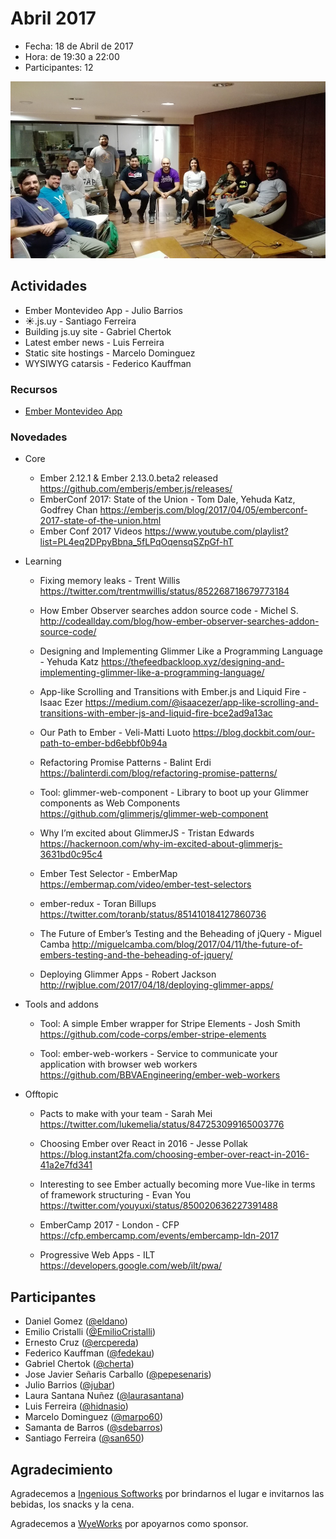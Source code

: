 # Abril 2017

* Fecha: 18 de Abril de 2017
* Hora: de 19:30 a 22:00
* Participantes: 12

![photo](./photo.jpg)

## Actividades

* Ember Montevideo App - Julio Barrios
* ☀️.js.uy - Santiago Ferreira
* Building js.uy site - Gabriel Chertok 
* Latest ember news - Luis Ferreira
* Static site hostings - Marcelo Dominguez
* WYSIWYG catarsis - Federico Kauffman

### Recursos

* [Ember Montevideo App](https://github.com/jubar/ember-montevideo-app)

### Novedades

* Core
  * Ember 2.12.1 & Ember 2.13.0.beta2 released
    https://github.com/emberjs/ember.js/releases/
  * EmberConf 2017: State of the Union - Tom Dale, Yehuda Katz, Godfrey Chan
    https://emberjs.com/blog/2017/04/05/emberconf-2017-state-of-the-union.html
  * Ember Conf 2017 Videos
    https://www.youtube.com/playlist?list=PL4eq2DPpyBbna_5fLPqOqensqSZpGf-hT

* Learning
  * Fixing memory leaks - Trent Willis
    https://twitter.com/trentmwillis/status/852268718679773184

  * How Ember Observer searches addon source code - Michel S.
    http://codeallday.com/blog/how-ember-observer-searches-addon-source-code/

  * Designing and Implementing Glimmer Like a Programming Language - Yehuda Katz
    https://thefeedbackloop.xyz/designing-and-implementing-glimmer-like-a-programming-language/

  * App-like Scrolling and Transitions with Ember.js and Liquid Fire - Isaac Ezer
    https://medium.com/@isaacezer/app-like-scrolling-and-transitions-with-ember-js-and-liquid-fire-bce2ad9a13ac

  * Our Path to Ember - Veli-Matti Luoto
    https://blog.dockbit.com/our-path-to-ember-bd6ebbf0b94a

  * Refactoring Promise Patterns - Balint Erdi
    https://balinterdi.com/blog/refactoring-promise-patterns/

  * Tool: glimmer-web-component - Library to boot up your Glimmer components as Web Components
    https://github.com/glimmerjs/glimmer-web-component

  * Why I’m excited about GlimmerJS - Tristan Edwards
    https://hackernoon.com/why-im-excited-about-glimmerjs-3631bd0c95c4

  * Ember Test Selector - EmberMap
    https://embermap.com/video/ember-test-selectors

  * ember-redux - Toran Billups
    https://twitter.com/toranb/status/851410184127860736

  * The Future of Ember’s Testing and the Beheading of jQuery - Miguel Camba
    http://miguelcamba.com/blog/2017/04/11/the-future-of-embers-testing-and-the-beheading-of-jquery/

  * Deploying Glimmer Apps - Robert Jackson
    http://rwjblue.com/2017/04/18/deploying-glimmer-apps/

* Tools and addons
  * Tool: A simple Ember wrapper for Stripe Elements - Josh Smith
    https://github.com/code-corps/ember-stripe-elements

  * Tool: ember-web-workers - Service to communicate your application with browser web workers
    https://github.com/BBVAEngineering/ember-web-workers

* Offtopic
  * Pacts to make with your team - Sarah Mei
    https://twitter.com/lukemelia/status/847253099165003776

  * Choosing Ember over React in 2016 - Jesse Pollak
    https://blog.instant2fa.com/choosing-ember-over-react-in-2016-41a2e7fd341

  * Interesting to see Ember actually becoming more Vue-like in terms of framework structuring - Evan You
    https://twitter.com/youyuxi/status/850020636227391488

  * EmberCamp 2017 - London - CFP
    https://cfp.embercamp.com/events/embercamp-ldn-2017

  * Progressive Web Apps - ILT
    https://developers.google.com/web/ilt/pwa/

## Participantes

* Daniel Gomez ([@eldano](https://github.com/eldano))
* Emilio Cristalli ([@EmilioCristalli](https://github.com/EmilioCristalli))
* Ernesto Cruz ([@ercpereda](https://github.com/ercpereda))
* Federico Kauffman ([@fedekau](https://github.com/fedekau))
* Gabriel Chertok ([@cherta](https://github.com/cherta))
* Jose Javier Señaris Carballo ([@pepesenaris](https://github.com/pepesenaris))
* Julio Barrios ([@jubar](https://github.com/jubar))
* Laura Santana Nuñez ([@laurasantana](https://github.com/laurasantana))
* Luis Ferreira ([@hidnasio](https://github.com/hidnasio))
* Marcelo Dominguez ([@marpo60](https://github.com/marpo60))
* Samanta de Barros ([@sdebarros](https://github.com/sdebarros))
* Santiago Ferreira ([@san650](https://github.com/san650))

## Agradecimiento

Agradecemos a [Ingenious Softworks](http://www.ingsw.com/) por brindarnos el lugar e
invitarnos las bebidas, los snacks y la cena.

Agradecemos a [WyeWorks](https://wyeworks.com/) por apoyarnos como sponsor.
